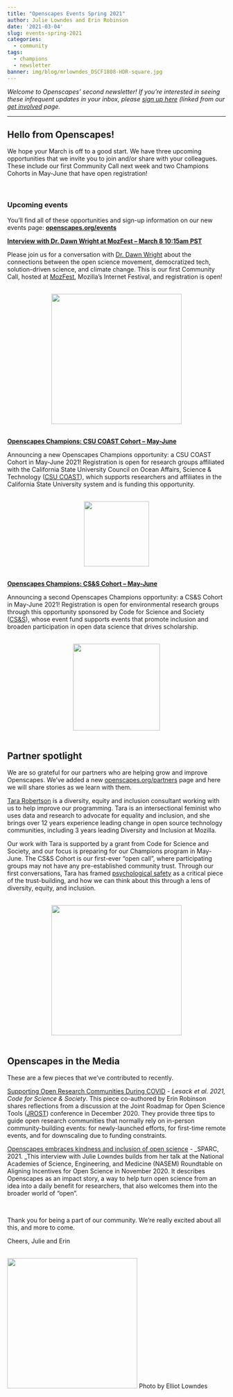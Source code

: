 ```yaml
---
title: "Openscapes Events Spring 2021"
author: Julie Lowndes and Erin Robinson
date: '2021-03-04'
slug: events-spring-2021
categories:
  - community
tags:
  - champions
  - newsletter
banner: img/blog/mrlowndes_DSCF1808-HDR-square.jpg
---
```


*Welcome to Openscapes’ second newsletter! If you’re interested in seeing these infrequent updates in your inbox, please [sign up here](https://docs.google.com/forms/d/e/1FAIpQLSdgVXRp3V-w94GPWkR31RUfyBl37EphdQSlCOcnyeNlf8OLWw/viewform) (linked from our [get involved](https://openscapes.org/contact) page.* 

---

## Hello from Openscapes!

We hope your March is off to a good start. We have three upcoming opportunities that we invite you to join and/or share with your colleagues. These include our first Community Call next week and two Champions Cohorts in May-June that have open registration! 

<br>

### Upcoming events

You’ll find all of these opportunities and sign-up information on our new events page: **[openscapes.org/events](https://openscapes.github.io/events)**

[**Interview with Dr. Dawn Wright at MozFest – March 8 10:15am PST**](https://openscapes.github.io/events/posts/2021-03-08-dr-dawn-wright-interview/)

Please join us for a conversation with [Dr. Dawn Wright](https://twitter.com/deepseadawn) about the connections between the open science movement, democratized tech, solution-driven science, and climate change. This is our first Community Call, hosted at [MozFest](https://schedule.mozillafestival.org/session/Z3JAWA-1), Mozilla’s Internet Festival, and registration is open!


<br>

<center>
  <a><img src="/img/blog/dr-dawn-wright.jpg" width="300px"></a>
</center>

<br>

[**Openscapes Champions: CSU COAST Cohort – May-June**](https://openscapes.github.io/events/posts/2021-05-07-coast-champions/)

Announcing a new Openscapes Champions opportunity: a CSU COAST Cohort in May-June 2021! Registration is open for research groups affiliated with the California State University Council on Ocean Affairs, Science & Technology ([CSU COAST](https://twitter.com/csucoast)), which supports researchers and affiliates in the California State University system and is funding this opportunity.

<br>

<center>
  <a><img src="/img/blog/COAST.png" width="150px"></a>
</center>

<br>

[**Openscapes Champions: CS&S Cohort – May-June**](https://openscapes.github.io/events/posts/2021-05-07-css-champions/)

Announcing a second Openscapes Champions opportunity: a CS&S Cohort in May-June 2021! Registration is open for environmental research groups through this opportunity sponsored by Code for Science and Society ([CS&S](https://twitter.com/codeforsociety/)), whose event fund supports events that promote inclusion and broaden participation in open data science that drives scholarship.

<br>

<center>
  <a><img src="/img/blog/css-logo-stacked.png" width="200px"></a>
</center>

<br>


## Partner spotlight

We are so grateful for our partners who are helping grow and improve Openscapes. We’ve added a new [openscapes.org/partners](https://openscapes.org/partners) page and here we will share stories as we learn with them.

[Tara Robertson](https://tararobertson.ca/) is a diversity, equity and inclusion consultant working with us to help improve our programming. Tara is an intersectional feminist who uses data and research to advocate for equality and inclusion, and she brings over 12 years experience leading change in open source technology communities, including 3 years leading Diversity and Inclusion at Mozilla.

Our work with Tara is supported by a grant from Code for Science and Society, and our focus is preparing for our Champions program in May-June. The CS&S Cohort is our first-ever “open call”, where participating groups may not have any pre-established community trust. Through our first conversations, Tara has framed [psychological safety](https://rework.withgoogle.com/guides/understanding-team-effectiveness/steps/foster-psychological-safety/) as a critical piece of the trust-building, and how we can think about this through a lens of diversity, equity, and inclusion.  


<br>

<center>
  <a><img src="/img/blog/tara-robertson.png" width="300px"></a>
</center>

<br>



## Openscapes in the Media 

These are a few pieces that we’ve contributed to recently. 

[Supporting Open Research Communities During COVID](https://eventfund.codeforscience.org/supporting-open-research-communities-during-covid/) - _Lesack et al. 2021, Code for Science & Society_. This piece co-authored by Erin Robinson shares reflections from a discussion at the Joint Roadmap for Open Science Tools ([JROST](https://investinopen.org/community/jrost-2020-conference/)) conference in December 2020. They provide three tips to guide open research communities that normally rely on in-person community-building events: for newly-launched efforts, for first-time remote events, and for downscaling due to funding constraints.  

[Openscapes embraces kindness and inclusion of open science](https://sparcopen.org/impact-story/openscapes-embraces-kindness-and-inclusion-of-open-science/) - _SPARC, 2021. _This interview with Julie Lowndes builds from her talk at the National Academies of Science, Engineering, and Medicine (NASEM) Roundtable on Aligning Incentives for Open Science in November 2020. It describes Openscapes as an impact story, a way to help turn open science from an idea into a daily benefit for researchers, that also welcomes them into the broader world of “open”. 

<br>

Thank you for being a part of our community. We’re really excited about all this, and more to come. 

Cheers,
Julie and Erin



<br>

<img src="/img/blog/mrlowndes_DSCF1808-HDR.jpg" width="300px">  
Photo by Elliot Lowndes

